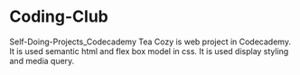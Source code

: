 # Coding-Club
Self-Doing-Projects_Codecademy
Tea Cozy is web project in Codecademy. 
It is used semantic html and flex box model in css. It is used display styling and media query.

